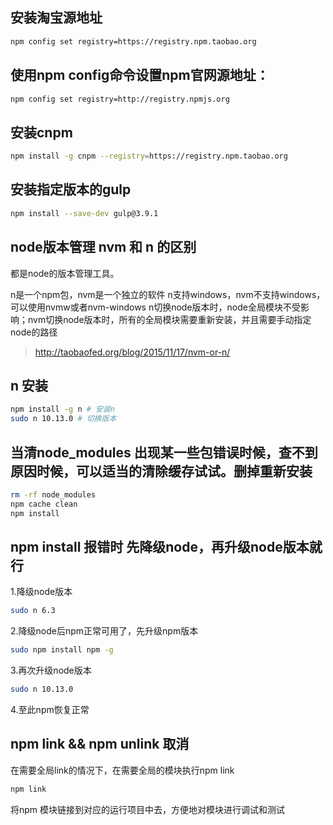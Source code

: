 ## 安装淘宝源地址
```bash
npm config set registry=https://registry.npm.taobao.org
```
## 使用npm config命令设置npm官网源地址：
```bash
npm config set registry=http://registry.npmjs.org
```

## 安装cnpm

```bash
npm install -g cnpm --registry=https://registry.npm.taobao.org
```

## 安装指定版本的gulp
```bash
npm install --save-dev gulp@3.9.1

```

## node版本管理 nvm 和 n 的区别

都是node的版本管理工具。

n是一个npm包，nvm是一个独立的软件
n支持windows，nvm不支持windows，可以使用nvmw或者nvm-windows
n切换node版本时，node全局模块不受影响；nvm切换node版本时，所有的全局模块需要重新安装，并且需要手动指定node的路径

> http://taobaofed.org/blog/2015/11/17/nvm-or-n/

## n 安装

```bash
npm install -g n # 安装n
sudo n 10.13.0 # 切换版本

```

## 当清node_modules 出现某一些包错误时候，查不到原因时候，可以适当的清除缓存试试。删掉重新安装

```bash
rm -rf node_modules
npm cache clean
npm install
```

## npm install 报错时 先降级node，再升级node版本就行

1.降级node版本
```bash
sudo n 6.3
```
2.降级node后npm正常可用了，先升级npm版本
```bash
sudo npm install npm -g

```
3.再次升级node版本
```bash
sudo n 10.13.0
```
4.至此npm恢复正常

## npm link && npm unlink 取消
在需要全局link的情况下，在需要全局的模块执行npm link
```bash
npm link
```
将npm 模块链接到对应的运行项目中去，方便地对模块进行调试和测试